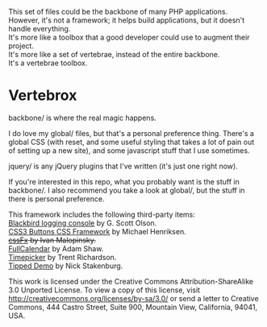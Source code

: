This set of files could be the backbone of many PHP applications.  
However, it's not a framework; it helps build applications, but it doesn't handle everything.  
It's more like a toolbox that a good developer could use to augment their project.  
It's more like a set of vertebrae, instead of the entire backbone.  
It's a vertebrae toolbox.  

Vertebrox
======

backbone/ is where the real magic happens.

I do love my global/ files, but that's a personal preference thing.
There's a global CSS (with reset, and some useful styling that takes a lot of pain out of setting up a new site), and some javascript stuff that I use sometimes.

jquery/ is any jQuery plugins that I've written (it's just one right now).

If you're interested in this repo, what you probably want is the stuff in backbone/.  I also recommend you take a look at global/, but the stuff in there is personal preference.

This framework includes the following third-party items:  
[Blackbird logging console](http://www.gscottolson.com/blackbirdjs/) by G. Scott Olson.  
[CSS3 Buttons CSS Framework](http://css3buttons.michaelhenriksen.dk/) by Michael Henriksen.  
<del>[cssFx](http://imsky.github.com/cssFx/) by Ivan Malopinsky.</del>  
[FullCalendar](http://arshaw.com/fullcalendar/) by Adam Shaw.  
[Timepicker](http://trentrichardson.com/examples/timepicker/) by Trent Richardson.  
[Tipped Demo](http://projects.nickstakenburg.com/tipped/) by Nick Stakenburg.

This work is licensed under the Creative Commons Attribution-ShareAlike 3.0 Unported License. To view a copy of this license, visit http://creativecommons.org/licenses/by-sa/3.0/ or send a letter to Creative Commons, 444 Castro Street, Suite 900, Mountain View, California, 94041, USA.

